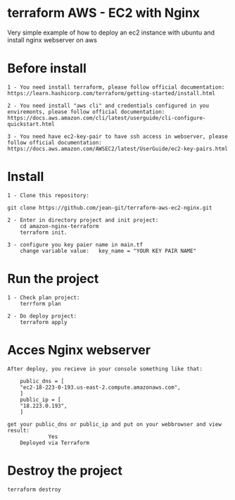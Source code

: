 # terraform AWS - EC2 with Nginx
Very simple example of how to deploy an ec2 instance with ubuntu and install nginx webserver on aws

# Before install
    1 - You need install terraform, please follow official documentation: https://learn.hashicorp.com/terraform/getting-started/install.html

    2 - You need install "aws cli" and credentials configured in you enviremonts, please follow official documentation: https://docs.aws.amazon.com/cli/latest/userguide/cli-configure-quickstart.html

    3 - You need have ec2-key-pair to have ssh access in webserver, please follow official documentation: https://docs.aws.amazon.com/AWSEC2/latest/UserGuide/ec2-key-pairs.html

# Install

    1 - Clone this repository: 

    git clone https://github.com/jean-git/terraform-aws-ec2-nginx.git

    2 - Enter in directory project and init project: 
        cd amazon-nginx-terraform
        terraform init.

    3 - configure you key paier name in main.tf
        change variable value:   key_name = "YOUR KEY PAIR NAME"

# Run the project

    1 - Check plan project:
        terrform plan

    2 - Do deploy project:
        terraform apply

# Acces Nginx webserver
    After deploy, you recieve in your console something like that:

        public_dns = [
        "ec2-18-223-0-193.us-east-2.compute.amazonaws.com",
        ]
        public_ip = [
        "18.223.0.193",
        ]

    get your public_dns or public_ip and put on your webbrowser and view result:
                 Yes
        Deployed via Terraform

# Destroy the project
    terraform destroy